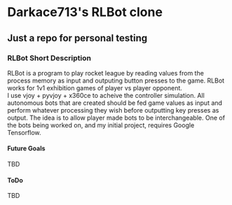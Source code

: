 # Darkace713's RLBot clone

## Just a repo for personal testing

### RLBot Short Description
RLBot is a program to play rocket league by reading values from the process memory as input and 
outputing button presses to the game.  RLBot works for 1v1 exhibition games of player vs player opponent.  
I use vjoy + pyvjoy + x360ce to acheive the controller simulation.  All autonomous bots that are created 
should be fed game values as input and perform whatever processing they wish before outputting key presses 
as output. The idea is to allow player made bots to be interchangeable.  One of the bots being worked on, 
and my initial project, requires Google Tensorflow.

#### Future Goals
TBD

#### ToDo
TBD